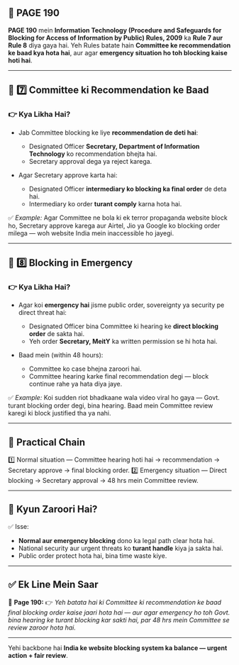 ## 📄 **PAGE 190**

**PAGE 190** mein **Information Technology (Procedure and Safeguards for Blocking for Access of Information by Public) Rules, 2009** ka **Rule 7 aur Rule 8** diya gaya hai.
Yeh Rules batate hain **Committee ke recommendation ke baad kya hota hai**, aur agar **emergency situation ho toh blocking kaise hoti hai**.

---

## 🔹 **7️⃣ Committee ki Recommendation ke Baad**

### 👉 Kya Likha Hai?

* Jab Committee blocking ke liye **recommendation de deti hai**:

  * Designated Officer **Secretary, Department of Information Technology** ko recommendation bhejta hai.
  * Secretary approval dega ya reject karega.
* Agar Secretary approve karta hai:

  * Designated Officer **intermediary ko blocking ka final order** de deta hai.
  * Intermediary ko order **turant comply** karna hota hai.

✅ *Example:* Agar Committee ne bola ki ek terror propaganda website block ho, Secretary approve karega aur Airtel, Jio ya Google ko blocking order milega — woh website India mein inaccessible ho jayegi.

---

## 🔹 **8️⃣ Blocking in Emergency**

### 👉 Kya Likha Hai?

* Agar koi **emergency hai** jisme public order, sovereignty ya security pe direct threat hai:

  * Designated Officer bina Committee ki hearing ke **direct blocking order** de sakta hai.
  * Yeh order **Secretary, MeitY** ka written permission se hi hota hai.
* Baad mein (within 48 hours):

  * Committee ko case bhejna zaroori hai.
  * Committee hearing karke final recommendation degi — block continue rahe ya hata diya jaye.

✅ *Example:* Koi sudden riot bhadkaane wala video viral ho gaya — Govt. turant blocking order degi, bina hearing. Baad mein Committee review karegi ki block justified tha ya nahi.

---

## 🧩 **Practical Chain**

1️⃣ Normal situation — Committee hearing hoti hai → recommendation → Secretary approve → final blocking order.
2️⃣ Emergency situation — Direct blocking → Secretary approval → 48 hrs mein Committee review.

---

## 🔹 **Kyun Zaroori Hai?**

✅ Isse:

* **Normal aur emergency blocking** dono ka legal path clear hota hai.
* National security aur urgent threats ko **turant handle** kiya ja sakta hai.
* Public order protect hota hai, bina time waste kiye.

---

## ✅ **Ek Line Mein Saar**

📌 **Page 190:**
👉 *Yeh batata hai ki Committee ki recommendation ke baad final blocking order kaise jaari hota hai — aur agar emergency ho toh Govt. bina hearing ke turant blocking kar sakti hai, par 48 hrs mein Committee se review zaroor hota hai.*

---

Yehi backbone hai **India ke website blocking system ka balance — urgent action + fair review**.
